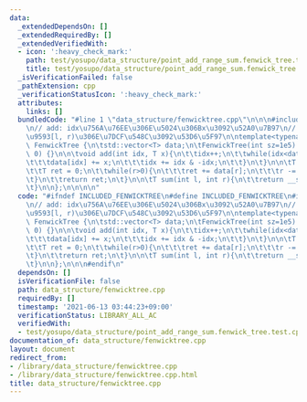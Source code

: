 ```yaml
---
data:
  _extendedDependsOn: []
  _extendedRequiredBy: []
  _extendedVerifiedWith:
  - icon: ':heavy_check_mark:'
    path: test/yosupo/data_structure/point_add_range_sum.fenwick_tree.test.cpp
    title: test/yosupo/data_structure/point_add_range_sum.fenwick_tree.test.cpp
  _isVerificationFailed: false
  _pathExtension: cpp
  _verificationStatusIcon: ':heavy_check_mark:'
  attributes:
    links: []
  bundledCode: "#line 1 \"data_structure/fenwicktree.cpp\"\n\n\n#include<vector>\n\
    \n// add: idx\u756A\u76EE\u306E\u5024\u306Bx\u3092\u52A0\u7B97\n// sum: \u533A\
    \u9593[l, r)\u306E\u7DCF\u548C\u3092\u53D6\u5F97\n\ntemplate<typename T>\nstruct\
    \ FenwickTree {\n\tstd::vector<T> data;\n\tFenwickTree(int sz=1e5): data(sz+1,\
    \ 0) {}\n\n\tvoid add(int idx, T x){\n\t\tidx++;\n\t\twhile(idx<data.size()){\n\
    \t\t\tdata[idx] += x;\n\t\t\tidx += idx & -idx;\n\t\t}\n\t}\n\n\tT __sum(int r){\n\
    \t\tT ret = 0;\n\t\twhile(r>0){\n\t\t\tret += data[r];\n\t\t\tr -= r & -r;\n\t\
    \t}\n\t\treturn ret;\n\t}\n\n\tT sum(int l, int r){\n\t\treturn __sum(r) - __sum(l);\n\
    \t}\n\n};\n\n\n\n"
  code: "#ifndef INCLUDED_FENWICKTREE\n#define INCLUDED_FENWICKTREE\n#include<vector>\n\
    \n// add: idx\u756A\u76EE\u306E\u5024\u306Bx\u3092\u52A0\u7B97\n// sum: \u533A\
    \u9593[l, r)\u306E\u7DCF\u548C\u3092\u53D6\u5F97\n\ntemplate<typename T>\nstruct\
    \ FenwickTree {\n\tstd::vector<T> data;\n\tFenwickTree(int sz=1e5): data(sz+1,\
    \ 0) {}\n\n\tvoid add(int idx, T x){\n\t\tidx++;\n\t\twhile(idx<data.size()){\n\
    \t\t\tdata[idx] += x;\n\t\t\tidx += idx & -idx;\n\t\t}\n\t}\n\n\tT __sum(int r){\n\
    \t\tT ret = 0;\n\t\twhile(r>0){\n\t\t\tret += data[r];\n\t\t\tr -= r & -r;\n\t\
    \t}\n\t\treturn ret;\n\t}\n\n\tT sum(int l, int r){\n\t\treturn __sum(r) - __sum(l);\n\
    \t}\n\n};\n\n\n#endif\n"
  dependsOn: []
  isVerificationFile: false
  path: data_structure/fenwicktree.cpp
  requiredBy: []
  timestamp: '2021-06-13 03:44:23+09:00'
  verificationStatus: LIBRARY_ALL_AC
  verifiedWith:
  - test/yosupo/data_structure/point_add_range_sum.fenwick_tree.test.cpp
documentation_of: data_structure/fenwicktree.cpp
layout: document
redirect_from:
- /library/data_structure/fenwicktree.cpp
- /library/data_structure/fenwicktree.cpp.html
title: data_structure/fenwicktree.cpp
---
```

